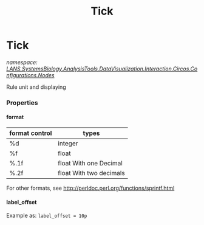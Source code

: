 ﻿---
title: Tick
---

# Tick
_namespace: [LANS.SystemsBiology.AnalysisTools.DataVisualization.Interaction.Circos.Configurations.Nodes](N-LANS.SystemsBiology.AnalysisTools.DataVisualization.Interaction.Circos.Configurations.Nodes.html)_

Rule unit and displaying




### Properties

#### format
|format control|types |
 |--------------|-----------------------|
 |%d |integer |
 |%f |float |
 |%.1f |float With one Decimal |
 |%.2f |float With two decimals|

 For other formats, see http://perldoc.perl.org/functions/sprintf.html
#### label_offset
Example as: ``label_offset = 10p``
